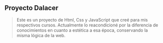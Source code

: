 ## Proyecto Dalacer
> Este es un proyecto de Html, Css y JavaScript que creé para mis respectivos cursos. Actualmente lo reacondicioné por la diferencia de conocimientos en cuanto a estética a esa época, conservando la misma lógica de la web.
